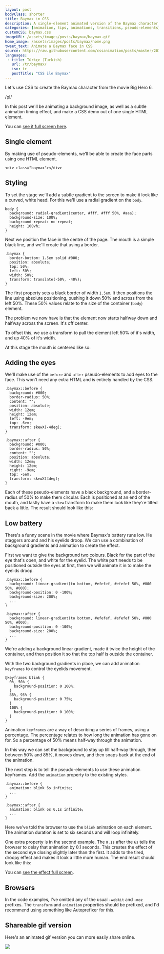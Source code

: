```yaml
---
layout: post
bodyClass: shorter
title: Baymax in CSS
description: A single-element animated version of the Baymax character's face from Big Hero 6.
categories: [animation, tips, animations, transitions, pseudo-elements]
customCSS: baymax.css
imageURL: /assets/images/posts/baymax/baymax.gif
home_image: /assets/images/posts/baymax/home.png
tweet_text: Animate a Baymax face in CSS
source: https://raw.githubusercontent.com/cssanimation/posts/master/2015-02-18-baymax.md
languages:
 - title: Türkçe (Turkish)
   url: /tr/baymax/
   iso: tr
   postTitle: "CSS ile Baymax"
---
```


Let's use CSS to create the Baymax character from the movie Big Hero 6.

/pl/

In this post we'll be animating a background image, as well as a subtle animation timing effect, and make a CSS demo out of one single HTML element.

<section class="demo-container baymax-container">
  <a href="http://codepen.io/donovanh/full/ZYaMjw/" class="baymax"></a>
</section>

You can [see it full screen here](http://codepen.io/donovanh/full/ZYaMjw/).

## Single element

By making use of pseudo-elements, we'll be able to create the face parts using one HTML element.


```
<div class="baymax"></div>
```

## Styling

To set the stage we'll add a subtle gradient to the screen to make it look like a curved, white head. For this we'll use a radial gradient on the `body`.


```
body {
  background: radial-gradient(center, #fff, #fff 50%, #aaa);
  background-size: 100%;
  background-repeat: no-repeat;
  height: 100vh;
}
```

Next we position the face in the centre of the page. The mouth is a simple black line, and we'll create that using a border.


```
.baymax {
  border-bottom: 1.5em solid #000;
  position: absolute;
  top: 50%;
  left: 50%;
  width: 50%;
  transform: translate(-50%, -40%);
}
```

The first property sets a black border of width `1.5em`. It then positions the line using absolute positioning, pushing it down 50% and across from the left 50%. These 50% values relate to the size of the container (`body`) element.

The problem we now have is that the element now starts halfway down and halfway across the screen. It's off center.

To offset this, we use a transform to pull the element left 50% of it's width, and up 40% of it's width.

At this stage the mouth is centered like so:

<section class="demo-container baymax-container">
  <span class="baymax no-pseudo-elements"></span>
</section>

## Adding the eyes

We'll make use of the `before` and `after` pseudo-elements to add eyes to the face. This won't need any extra HTML and is entirely handled by the CSS.


```
.baymax::before {
  background: #000;
  border-radius: 50%;
  content: "";
  position: absolute;
  width: 12em;
  height: 12em;
  left: -9em;
  top: -6em;
  transform: skewX(-4deg);
}

.baymax::after {
  background: #000;
  border-radius: 50%;
  content: "";
  position: absolute;
  width: 12em;
  height: 12em;
  right: -9em;
  top: -6em;
  transform: skewX(4deg);
}
```

Each of these pseudo-elements have a black background, and a border-radius of 50% to make them circular. Each is positioned at an end of the mouth, and lastly have a `skew` transform to make them look like they're tilted back a little. The result should look like this:

<section class="demo-container baymax-container">
  <span class="baymax no-animation"></span>
</section>

## Low battery

There's a funny scene in the movie where Baymax's battery runs low. He staggers around and his eyelids droop. We can use a combination of background gradients and animation to create the effect.

First we want to give the background two colours. Black for the part of the eye that's open, and white for the eyelid. The white part needs to be positioned outside the eyes at first, then we will animate it in to make the eyelids droop.


```
.baymax::before {
  background: linear-gradient(to bottom, #efefef, #efefef 50%, #000 50%, #000);
  background-position: 0 -100%;
  background-size: 200%;
  ...
}

.baymax::after {
  background: linear-gradient(to bottom, #efefef, #efefef 50%, #000 50%, #000);
  background-position: 0 -100%;
  background-size: 200%;
  ...
}
```

We're adding a background linear gradient, made it twice the height of the container, and then position it so that the top half is outside the container.

With the two background gradients in place, we can add animation `keyframes` to control the eyelids movement.


```
@keyframes blink {
  0%, 50% {
    background-position: 0 100%;
  }
  85%, 95% {
    background-position: 0 75%;
  }
  100% {
    background-position: 0 100%;
  }
}
```

Animation `keyframes` are a way of describing a series of frames, using a percentage. The percentage relates to how long the animation has gone on for. So a percentage of 50% means half-way through the animation.

In this way we can set the background to stay up till half-way through, then between 50% and 85%, it moves down, and then snaps back at the end of the animation.

The next step is to tell the pseudo-elements to use these animation keyframes. Add the `animation` property to the existing styles.


```
.baymax::before {
  animation: blink 6s infinite;
  ...
}

.baymax::after {
  animation: blink 6s 0.1s infinite;
  ...
}
```

Here we've told the browser to use the `blink` animation on each element. The animation duration is set to six seconds and will loop infinitely.

One extra property is in the second example. The `0.1s` after the `6s` tells the browser to delay that animation by 0.1 seconds. This creates the effect of the second eye closing slightly later than the first. It adds to the tired, droopy effect and makes it look a little more human. The end result should look like this:

<section class="demo-container baymax-container">
  <a href="http://codepen.io/donovanh/full/ZYaMjw/" class="baymax"></a>
</section>

You can [see the effect full screen](http://codepen.io/donovanh/full/ZYaMjw/).

## Browsers

In the code examples, I've omitted any of the usual `-webkit` and `-moz` prefixes. The `transform` and `animation` properties should be prefixed, and I'd recommend using something like Autoprefixer for this.

## Shareable gif version

Here's an animated gif version you can more easily share online.

<a href="/assets/images/posts/baymax/baymax.gif"><img src="/assets/images/posts/baymax/baymax.gif" style="max-width:225px"></a>

